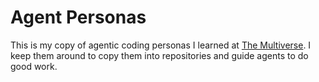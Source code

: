 # Agent Personas

This is my copy of agentic coding personas I learned at [The Multiverse](https://themultiverse.school). I keep them around to copy them into repositories and guide agents to do good work.
